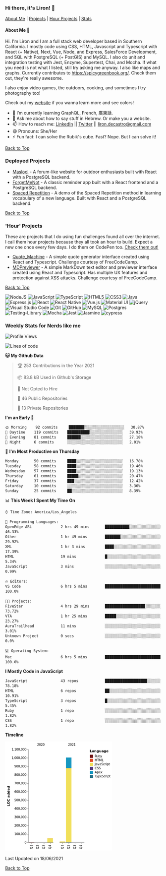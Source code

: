 ### Hi there, it's Liron! 👋
[About Me](#about) | [Projects](#projects) | [Hour Projects](#hourlies) | [Stats](#stats)

#### About Me 👧 <a name="about"></a>


Hi. I'm Liron and I am a full stack web developer based in Southern California. I mostly code using CSS, HTML, Javascript and Typescript with React (+ Native), Next, Vue, Node, and Express, SalesForce Development, and SQL with PostgreSQL (+ PostGIS) and MySQL. I also do unit and integration testing with Jest, Enzyme, Supertest, Chai, and Mocha. If what you need is not what I listed, still try asking me anyway. I also like maps and graphs. Currently contributes to https://spicygreenbook.org/. Check them out, they're really awesome.

I also enjoy video games, the outdoors, cooking, and sometimes I try photography too!

Check out my [website](https://www.lirondc.com) if you wanna learn more and see colors! 


- 🌱 I’m currently learning GraphQL, French, 廣東話.
- 💬 Ask me about how to say stuff in Hebrew. Or make you a website.
- 📫 How to reach me: [LinkedIn](https://www.linkedin.com/in/liron-de-castro/) || [Twitter](https://twitter.com/lirondecastro) || [liron.decastro@gmail.com](mailto:liron.decastro@gmail.com) 
- 😄 Pronouns: She/Her
- ⚡ Fun fact: I can solve the Rubik's cube. Fast? Nope. But I can solve it! 

[Back to Top](#about)

### Deployed Projects <a name="projects"></a>

- [Maslool](https://maslool.lirondc.com) - A forum-like website for outdoor enthusiasts built with React with a PostgreSQL backend. 
- [ForgetMeNot](https://forgetmenot.lirondc.com) - A classic reminder app built with a React frontend and a PostgreSQL backend.
- [Spaced Repetition](https://spacedrep.lirondc.com) - A demo of the Spaced Repetition method in learning vocabulary of a new language. Built with React and a PostgreSQL backend.

[Back to Top](#about)

### 'Hour' Projects <a name="hourlies"></a>
These are projects that I do using fun challenges found all over the internet. I call them hour projects because they all took an hour to build. Expect a new one once every few days. I do them on CodePen too. [Check them out!](https://codepen.io/lirondco)

- [Quote_Machine](https://quote-machine.lirondc.com/) - A simple quote generator interface created using React and Typescript. Challenge courtesy of FreeCodeCamp.
- [MDPreviewer](https://mdpreviewer.lirondc.com/) - A simple MarkDown text editor and previewer interface created using React and Typescript. Has multiple UX features and protection against XSS attacks. Challenge courtesy of FreeCodeCamp.

[Back to Top](#about)

<img alt="NodeJS" src="https://img.shields.io/badge/node.js-%2343853D.svg?style=for-the-badge&logo=node-dot-js&logoColor=white"/> <img alt="JavaScript" src="https://img.shields.io/badge/javascript-%23323330.svg?style=for-the-badge&logo=javascript&logoColor=%23F7DF1E"/> <img alt="TypeScript" src="https://img.shields.io/badge/typescript-%23007ACC.svg?style=for-the-badge&logo=typescript&logoColor=white"/> <img alt="HTML5" src="https://img.shields.io/badge/html5-%23E34F26.svg?style=for-the-badge&logo=html5&logoColor=white"/> <img alt="CSS3" src="https://img.shields.io/badge/css3-%231572B6.svg?style=for-the-badge&logo=css3&logoColor=white"/> <img alt="Java" src="https://img.shields.io/badge/java-%23ED8B00.svg?style=for-the-badge&logo=java&logoColor=white"/> <img alt="Express.js" src="https://img.shields.io/badge/express.js-%23404d59.svg?style=for-the-badge&logo=express&logoColor=%2361DAFB"/> <img alt="React" src="https://img.shields.io/badge/react-%2320232a.svg?style=for-the-badge&logo=react&logoColor=%2361DAFB"/> <img alt="React Native" src="https://img.shields.io/badge/react_native-%2320232a.svg?style=for-the-badge&logo=react&logoColor=%2361DAFB"/> <img alt="Vue.js" src="https://img.shields.io/badge/vuejs-%2335495e.svg?style=for-the-badge&logo=vue-dot-js&logoColor=%234FC08D"/> <img alt="Material UI" src="https://img.shields.io/badge/materialui-%230081CB.svg?style=for-the-badge&logo=material-ui&logoColor=white"/> <img alt="jQuery" src="https://img.shields.io/badge/jquery-%230769AD.svg?style=for-the-badge&logo=jquery&logoColor=white"/> <img alt="Visual Studio Code" src="https://img.shields.io/badge/VisualStudioCode-0078d7.svg?style=for-the-badge&logo=visual-studio-code&logoColor=white"/> <img alt="Git" src="https://img.shields.io/badge/git-%23F05033.svg?style=for-the-badge&logo=git&logoColor=white"/> <img alt="GitHub" src="https://img.shields.io/badge/github-%23121011.svg?style=for-the-badge&logo=github&logoColor=white"/> <img alt="MySQL" src="https://img.shields.io/badge/mysql-%2300f.svg?style=for-the-badge&logo=mysql&logoColor=white"/> <img alt="Postgres" src ="https://img.shields.io/badge/postgres-%23316192.svg?style=for-the-badge&logo=postgresql&logoColor=white"/> <img alt="Testing-Library" src="https://img.shields.io/badge/-TestingLibrary-%23E33332?style=for-the-badge&logo=testing-library&logoColor=white"/> <img alt="Mocha" src="https://img.shields.io/badge/-mocha-%238D6748?style=for-the-badge&logo=mocha&logoColor=white"/> <img alt="Jest" src="https://img.shields.io/badge/-jest-%23C21325?style=for-the-badge&logo=jest&logoColor=white"/> <img alt="Jasmine" src="https://img.shields.io/badge/-Jasmine-%238A4182?style=for-the-badge&logo=Jasmine&logoColor=white"/> <img src="https://img.shields.io/badge/-cypress-%23E5E5E5?style=for-the-badge&logo=cypress&logoColor=058a5e" alt="cypress">


### Weekly Stats for Nerds like me <a name="stats"></a>

<!--START_SECTION:waka-->
![Profile Views](http://img.shields.io/badge/Profile%20Views-21-blue)

![Lines of code](https://img.shields.io/badge/From%20Hello%20World%20I%27ve%20Written-1.1%20million%20lines%20of%20code-blue)

**🐱 My Github Data** 

> 🏆 253 Contributions in the Year 2021
 > 
> 📦 83.8 kB Used in Github's Storage 
 > 
> 🚫 Not Opted to Hire
 > 
> 📜 46 Public Repositories 
 > 
> 🔑 13 Private Repositories  
 > 
**I'm an Early 🐤** 

```text
🌞 Morning    92 commits     ███████░░░░░░░░░░░░░░░░░░   30.87% 
🌆 Daytime    119 commits    ██████████░░░░░░░░░░░░░░░   39.93% 
🌃 Evening    81 commits     ██████░░░░░░░░░░░░░░░░░░░   27.18% 
🌙 Night      6 commits      ░░░░░░░░░░░░░░░░░░░░░░░░░   2.01%

```
📅 **I'm Most Productive on Thursday** 

```text
Monday       50 commits     ████░░░░░░░░░░░░░░░░░░░░░   16.78% 
Tuesday      58 commits     ████░░░░░░░░░░░░░░░░░░░░░   19.46% 
Wednesday    57 commits     ████░░░░░░░░░░░░░░░░░░░░░   19.13% 
Thursday     61 commits     █████░░░░░░░░░░░░░░░░░░░░   20.47% 
Friday       37 commits     ███░░░░░░░░░░░░░░░░░░░░░░   12.42% 
Saturday     10 commits     ░░░░░░░░░░░░░░░░░░░░░░░░░   3.36% 
Sunday       25 commits     ██░░░░░░░░░░░░░░░░░░░░░░░   8.39%

```


📊 **This Week I Spent My Time On** 

```text
⌚︎ Time Zone: America/Los_Angeles

💬 Programming Languages: 
OpenEdge ABL             2 hrs 49 mins       ███████████░░░░░░░░░░░░░░   46.33% 
Other                    1 hr 49 mins        ███████░░░░░░░░░░░░░░░░░░   29.92% 
XML                      1 hr 3 mins         ████░░░░░░░░░░░░░░░░░░░░░   17.39% 
HTML                     19 mins             █░░░░░░░░░░░░░░░░░░░░░░░░   5.34% 
JavaScript               3 mins              ░░░░░░░░░░░░░░░░░░░░░░░░░   0.99%

🔥 Editors: 
VS Code                  6 hrs 5 mins        █████████████████████████   100.0%

🐱‍💻 Projects: 
FiveStar                 4 hrs 29 mins       ██████████████████░░░░░░░   73.72% 
VTA                      1 hr 25 mins        █████░░░░░░░░░░░░░░░░░░░░   23.27% 
AuraTrailhead            11 mins             ░░░░░░░░░░░░░░░░░░░░░░░░░   3.01% 
Unknown Project          0 secs              ░░░░░░░░░░░░░░░░░░░░░░░░░   0.0%

💻 Operating System: 
Mac                      6 hrs 5 mins        █████████████████████████   100.0%

```

**I Mostly Code in JavaScript** 

```text
JavaScript               43 repos            ███████████████████░░░░░░   78.18% 
HTML                     6 repos             ██░░░░░░░░░░░░░░░░░░░░░░░   10.91% 
TypeScript               3 repos             █░░░░░░░░░░░░░░░░░░░░░░░░   5.45% 
Ruby                     1 repo              ░░░░░░░░░░░░░░░░░░░░░░░░░   1.82% 
CSS                      1 repo              ░░░░░░░░░░░░░░░░░░░░░░░░░   1.82%

```


**Timeline**

![Chart not found](https://raw.githubusercontent.com/lirondco/lirondco/main/charts/bar_graph.png) 


 Last Updated on 18/06/2021
<!--END_SECTION:waka-->

[Back to Top](#about)
